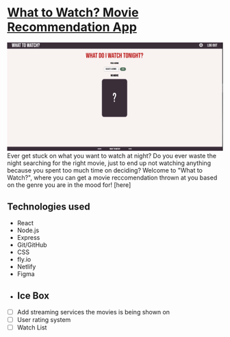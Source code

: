 # [What to Watch? Movie Recommendation App](https://movie-rec-app.netlify.app/)
![](/public/homepage.PNG)
Ever get stuck on what you want to watch at night? Do you ever waste the night searching for the right movie, just to end up not watching anything because you spent too much time on deciding? Welcome to "What to Watch?", where you can get a movie reccomendation thrown at you based on the genre you are in the mood for!
[here]

## Technologies used
- React
- Node.js
- Express
- Git/GitHub
- CSS
- fly.io
- Netlify
- Figma
- ## Ice Box
- [ ] Add streaming services the movies is being shown on
- [ ] User rating system
- [ ] Watch List
